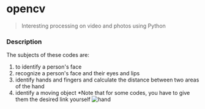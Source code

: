 # opencv

> Interesting processing on video and photos using Python

### Description
The subjects of these codes are:

1. to identify a person's face
2. recognize a person's face and their eyes and lips
3. identify hands and fingers and calculate the distance between two areas of the hand
4. identify a moving object
*Note that for some codes, you have to give them the desired link yourself
![hand](https://user-images.githubusercontent.com/98982133/179424369-7ccfad0a-233f-4891-a2fe-e07673d11400.png)
